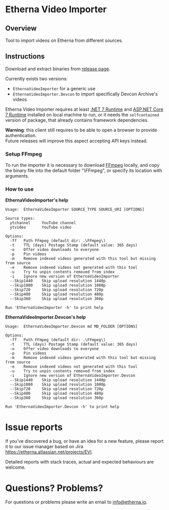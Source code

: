 # Etherna Video Importer

## Overview
Tool to import videos on Etherna from different sources.

## Instructions
Download and extract binaries from [release page](https://github.com/Etherna/etherna-video-importer/releases).

Currently exists two versions:
* `EthernaVideoImporter` for a generic use
* `EthernaVideoImporter.Devcon` to import specifically Devcon Archive's videos

Etherna Video Importer requires at least [.NET 7 Runtime](https://dotnet.microsoft.com/download/dotnet/7.0) and [ASP.NET Core 7 Runtime](https://dotnet.microsoft.com/download/dotnet/7.0) installed on local machine to run, or it needs the `selfcontained` version of package, that already contains framework dependencies.

**Warning**: this client still requires to be able to open a browser to provide authentication.  
Future releases will improve this aspect accepting API keys instead.

### Setup FFmpeg
To run the importer it is necessary to download [FFmpeg](https://ffmpeg.org/download.html) locally, and copy the binary file into the default folder "\FFmpeg", or specify its location with arguments.

### How to use

**EthernaVideoImporter's help**
```
Usage:  EthernaVideoImporter SOURCE_TYPE SOURCE_URI [OPTIONS]

Source types:
  ytchannel     YouTube channel
  ytvideo       YouTube video

Options:
  -ff   Path FFmpeg (default dir: .\FFmpeg\)
  -t    TTL (days) Postage Stamp (default value: 365 days)
  -o    Offer video downloads to everyone
  -p    Pin videos
  -m    Remove indexed videos generated with this tool but missing from source
  -e    Remove indexed videos not generated with this tool
  -u    Try to unpin contents removed from index
  -i    Ignore new version of EthernaVideoImporter
  --Skip1440    Skip upload resolution 1440p
  --Skip1080    Skip upload resolution 1080p
  --Skip720     Skip upload resolution 720p
  --Skip480     Skip upload resolution 480p
  --Skip360     Skip upload resolution 360p

Run 'EthernaVideoImporter -h' to print help
```

**EthernaVideoImporter.Devcon's help**
```
Usage:  EthernaVideoImporter.Devcon md MD_FOLDER [OPTIONS]

Options:
  -ff   Path FFmpeg (default dir: .\FFmpeg\)
  -t    TTL (days) Postage Stamp (default value: 365 days)
  -o    Offer video downloads to everyone
  -p    Pin videos
  -m    Remove indexed videos generated with this tool but missing from source
  -e    Remove indexed videos not generated with this tool
  -u    Try to unpin contents removed from index
  -i    Ignore new version of EthernaVideoImporter.Devcon
  --Skip1440    Skip upload resolution 1440p
  --Skip1080    Skip upload resolution 1080p
  --Skip720     Skip upload resolution 720p
  --Skip480     Skip upload resolution 480p
  --Skip360     Skip upload resolution 360p

Run 'EthernaVideoImporter.Devcon -h' to print help
```

# Issue reports
If you've discovered a bug, or have an idea for a new feature, please report it to our issue manager based on Jira https://etherna.atlassian.net/projects/EVI.

Detailed reports with stack traces, actual and expected behaviours are welcome.

# Questions? Problems?
For questions or problems please write an email to [info@etherna.io](mailto:info@etherna.io).
